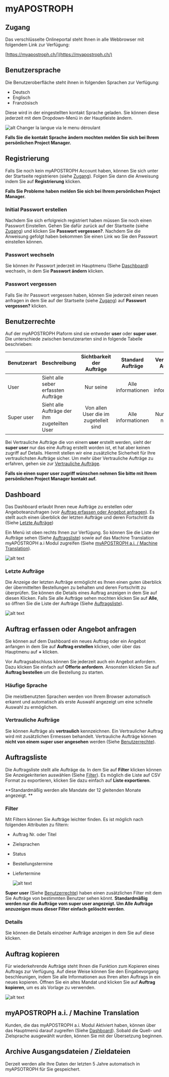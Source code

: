 [user-languages]: /assets/de/user-languages.gif
[dashboard]: /assets/de/dashboard.gif "Dashboard"
[copy-order]: /assets/de/copy-order.png "Auftrag kopieren"
[filter-orders]: /assets/de/filter-orders.gif "Aufträge filtern"
[last-orders]: /assets/de/last-orders.png "Letzte Aufträge"

# myAPOSTROPH

## Zugang [](#access)
Das verschlüsselte Onlineportal steht Ihnen in alle Webbrowser mit folgendem Link zur Verfügung:

[https://myapostroph.ch/](https://myapostroph.ch/)

## Benutzersprache [](#user-languages)

Die Benutzeroberfläche steht ihnen in folgenden Sprachen zur Verfügung:

- Deutsch
- Englisch
- Französisch

Diese wird in der eingestellten kontakt Sprache geladen. Sie können diese jederzeit mit dem Dropdown-Menü in der Hauptleiste ändern.

![alt Changer la langue via le menu déroulant][user-languages]

**Falls Sie die kontakt Sprache ändern mochten melden Sie sich bei Ihrem persönlichen Project Manager.**

## Registrierung [](#sign-up)
Falls Sie noch kein myAPOSTROPH Account haben, können Sie sich unter der Startseite registrieren (siehe [Zugang](#access)). Folgen Sie dann die Anweisung indem Sie auf **Registrierung** klicken.

**Falls Sie Probleme haben melden Sie sich bei Ihrem persönlichen Project Manager.**

### Initial Passwort erstellen [](#initial-pwd)

Nachdem Sie sich erfolgreich registriert haben müssen Sie noch einen Passwort Einstellen. Gehen Sie dafür zurück auf der Startseite (siehe [Zugang](#access)) und klicken Sie **Passwort vergessen?**. Nachdem Sie die Anweisung gefolgt haben bekommen Sie einen Link wo Sie den Passwort einstellen können.

### Passwort wechseln [](#change-pwd)

Sie können ihr Passwort jederzeit im Hauptmenu (Siehe [Daschboard](#dashboard)) wechseln, in dem Sie **Passwort ändern** klicken.

### Passwort vergessen [](#forgot-pwd)

Falls Sie ihr Passwort vergessen haben, können Sie jederzeit einen neuen anfragen in dem Sie auf der Startseite (siehe [Zugang](#access)) auf **Passwort vergessen?** klicken.

## Benutzerrechte [](#user-rights)

Auf der myAPOSTROPH Plaform sind sie entweder **user** oder **super user**. Die unterschiede zwischen benutzerarten sind in folgende Tabelle beschrieben:

| Benutzerart | Beschreibung                                 |       Sichtbarkeit der Aufträge        | Standard Aufträge  | Vertrauliche Aufträge |
| ----------- | -------------------------------------------- | :------------------------------------: | :----------------: | :-------------------: |
| User        | Sieht alle seber erfassten Aufträge          |               Nur seine                | Alle informationen |  Alle informationen   |
| Super user  | Sieht alle Aufträge der ihm zugeteilten User | Von allen User die im zugetelleit sind | Alle informationen |  Nur Auftrags nummer  |

Bei Vertrauliche Aufträge die von einem **user** erstellt werden, sieht der **super user** nur das eine Auftrag erstellt worden ist, et hat aber keinen zugriff auf Details. Hiermit stellen wir eine zusätzliche Sicherheit für Ihre vertraulichsten Aufträge sicher. Um mehr über Vertrauliche Aufträge zu erfahren, gehen sie zur [Vertrauliche Aufträge](#confidential-orders).

**Falls sie einen super user zugriff wünschen nehmen Sie bitte mit Ihrem persönlichen Project Manager kontakt auf.**

## Dashboard [](#dashboard)

Das Dashboard erlaubt Ihnen neue Aufträge zu erstellen oder Angeboteanzufragen (voir [Auftrag erfassen oder Angebot anfragen](#orders)). Es stellt auch einen überblick der letzten Aufträge und deren Fortschritt da (Siehe [Letzte Aufträge](#last-orders))

Ein Menü ist oben rechts Ihnen zur Verfügung. So können Sie die Liste der Aufträge sehen (Siehe [Auftragsliste](#orders-list)) sowie auf das Machine Translation myAPOSTROPH a.i Modul zugreifen (Siehe [myAPOSTROPH a.i. / Machine Translation](#machine-translation)).

![alt text][dashboard]

### Letzte Aufträge [](#last-orders)

Die Anzeige der letzten Aufträge ermöglicht es Ihnen einen guten überblick der übermittelten Bestellungen zu behalten und deren Fortschritt zu überprüfen. Sie können die Details eines Auftrag anzeigen in dem Sie auf diesen Klicken. Falls Sie alle Aufträge sehen mochten klicken Sie auf **Alle**, so öffnen Sie die Liste der Aufträge (Siehe [Auftragsliste](#orders-list)).

![alt text][last-orders]

## Auftrag erfassen oder Angebot anfragen [](#orders)

Sie können auf dem Dashboard ein neues Auftrag oder ein Angebot anfangen in dem Sie auf **Auftrag erstellen** klicken, oder über das Hauptmenu auf **+** klicken.

Vor Auftragsabschluss können Sie jederzeit auch ein Angebot anfordern. Dazu klicken Sie einfach auf **Offerte anfordern**. Ansonsten klicken Sie auf **Auftrag bestellen** um die Bestellung zu starten.

### Häufige Sprache [](#frequent-languages)

Die meistbenutzten Sprachen werden von Ihrem Browser automatisch erkannt und automatisch als erste Auswahl angezeigt um eine schnelle Auswahl zu ermöglichen.

### Vertrauliche Aufträge [](#confidential-orders)

Sie können Aufträge als **vertraulich** kennzeichnen. Ein Vertraulicher Auftrag wird mit zusätzlichen Ermessen behandelt. Vertrauliche Aufträge können **nicht von einem super user angesehen** werden (Siehe [Benutzerrechte](#user-rights)).

## Auftragsliste [](#orders-list)

Die Auftragsliste stellt alle Aufträge da. In dem Sie auf **Filter** klicken können Sie Anzeigekriterien auswählen (Siehe [Filter](#orders-filter)). Es möglich die Liste auf CSV Format zu exportieren, klicken Sie dazu einfach auf **Liste exportieren**.

**Standardmäßig werden alle Mandate der 12 gleitenden Monate angezeigt. **

### Filter [](#orders-filter)

Mit Filtern können Sie Aufträge leichter finden. Es ist möglich nach folgenden Attributen zu filtern:

* Auftrag Nr. oder Titel

* Zielsprachen

* Status

* Bestellungstermine

* Liefertermine

  ![alt text][filter-orders]

**Super user** (Siehe [Benutzerrechte](#user-rights)) haben einen zusätzlichen Filter mit dem Sie Aufträge von bestimmten Benutzer sehen könnt. **Standardmäßig werden nur die Aufträge vom super user angezeigt. Um Alle Aufträge anzuzeigen muss dieser Filter einfach gelöscht werden**.

### Details

Sie können die Details einzelner Aufträge anzeigen in dem Sie auf diese klicken.

## Auftrag kopieren [](#copy-order)
Für wiederkehrende Aufträge steht Ihnen die Funktion zum Kopieren eines Auftrags zur Verfügung. Auf diese Weise können Sie den Eingabevorgang beschleunigen, indem Sie alle Informationen aus Ihren alten Auftrags in ein neues kopieren. Öffnen Sie ein altes Mandat und klicken Sie auf **Auftrag kopieren**, um es als Vorlage zu verwenden.

![alt text][copy-order]

## myAPOSTROPH a.i. / Machine Translation [](#machine-translation)

Kunden, die das myAPOSTROPH a.i. Modul Aktiviert haben, können über das Hauptmenü darauf zugreifen (Siehe [Dashboard](#dashboard)). Sobald die Quell- und Zielsprache ausgewählt wurden, können Sie mit der Übersetzung beginnen.

## Archive Ausgangsdateien / Zieldateien [](#archives)

Derzeit werden alle Ihre Daten der letzten 5 Jahre automatisch in myAPSOTROPH für Sie gespeichert.

